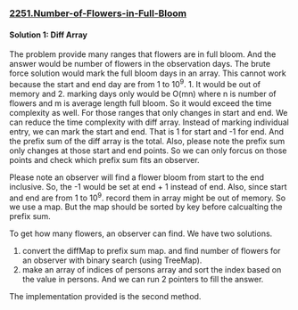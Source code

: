 ### [2251.Number-of-Flowers-in-Full-Bloom](https://leetcode.com/problems/number-of-flowers-in-full-bloom/)

#### Solution 1: Diff Array

The problem provide many ranges that flowers are in full bloom. And the answer would be number of flowers in the observation days. The brute force solution would mark the full bloom days in an array. This cannot work because the start and end day are from 1 to 10<sup>9</sup>. 1. It would be out of memory and 2. marking days only would be O(mn) where n is number of flowers and m is average length full bloom. So it would exceed the time complexity as well. For those ranges that only changes in start and end. We can reduce the time complexity with diff array. Instead of marking individual entry, we can mark the start and end. That is 1 for start and -1 for end. And the prefix sum of the diff array is the total. Also, please note the prefix sum only changes at those start and end points. So we can only forcus on those points and check which prefix sum fits an observer.

Please note an observer will find a flower bloom from start to the end inclusive. So, the -1 would be set at end + 1 instead of end. Also, since start and end are from 1 to 10<sup>9</sup>. record them in array might be out of memory. So we use a map. But the map should be sorted by key before calcualting the prefix sum.

To get how many flowers, an observer can find. We have two solutions.
1. convert the diffMap to prefix sum map. and find number of flowers for an observer with binary search (using TreeMap).
2. make an array of indices of persons array and sort the index based on the value in persons. And we can run 2 pointers to fill the answer.

The implementation provided is the second method.